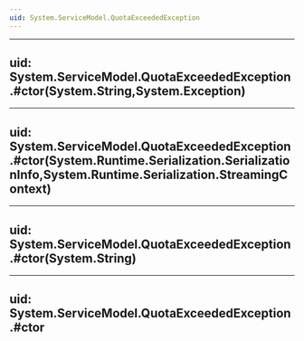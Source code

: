 ```yaml
---
uid: System.ServiceModel.QuotaExceededException
---
```


---
uid: System.ServiceModel.QuotaExceededException.#ctor(System.String,System.Exception)
---

---
uid: System.ServiceModel.QuotaExceededException.#ctor(System.Runtime.Serialization.SerializationInfo,System.Runtime.Serialization.StreamingContext)
---

---
uid: System.ServiceModel.QuotaExceededException.#ctor(System.String)
---

---
uid: System.ServiceModel.QuotaExceededException.#ctor
---
